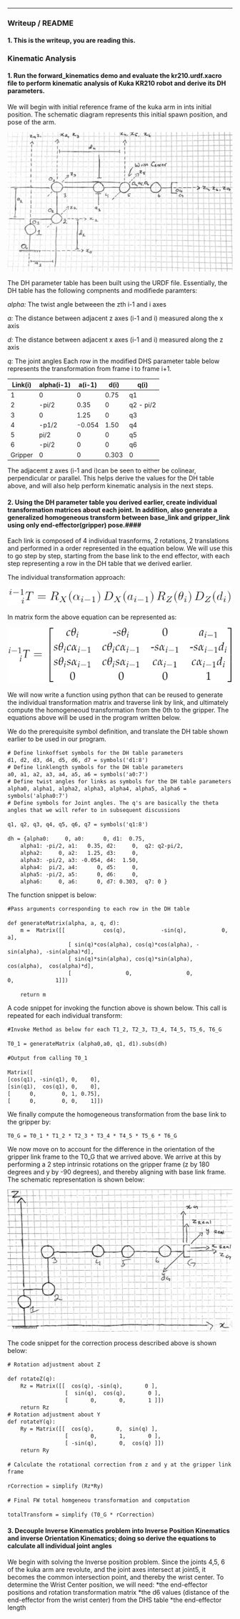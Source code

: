 ---
[//]: # (Image References)

[image1]: ./misc_images/misc4.png
[image2]: ./misc_images/eq1.png
[image3]: ./misc_images/eq2.png
[image4]: ./misc_images/image1.png
[image5]: ./misc_images/rot.png

### Writeup / README


#### 1. This is the writeup, you are reading this.
### Kinematic Analysis

#### 1. Run the forward_kinematics demo and evaluate the kr210.urdf.xacro file to perform kinematic analysis of Kuka KR210 robot and derive its DH parameters.

We will begin with initial reference frame of the kuka arm in ints initial position. The schematic diagram represents this initial spawn position, and pose of the arm.

![alt_text][image4]

The DH parameter table has been built using the URDF file. Essentially, the DH table has the following compnents and modifiede paramters:

*alpha:* The twist angle betweeen the zth i-1 and i axes

*a:* The distance between adjacent z axes (i-1 and i) measured along the x axis

*d:* The distance between adjacent x axes (i-1 and i) measured along the z axis

*q:* The joint angles
Each row in the modified DHS parameter table below represents the transformation from frame i to frame i+1.

Link(i) | alpha(i-1) | a(i-1) | d(i) | q(i) 
--- | --- | --- | --- | ---
1 | 0 | 0 | 0.75 | q1               
2 | -pi/2 | 0.35 | 0 | q2 - pi/2
3 | 0 | 1.25 | 0 | q3
4 | -p1/2 | -0.054 | 1.50 | q4
5 | pi/2 | 0 | 0 | q5
6 | -pi/2 | 0 | 0 | q6
Gripper | 0 | 0 | 0.303 | 0

The adjacemt z axes (i-1 and i)can be seen to either be colinear, perpendicular or parallel. This helps derive the values for the DH table above, and will also help perform kinematic analysis in the next steps.

#### 2. Using the DH parameter table you derived earlier, create individual transformation matrices about each joint. In addition, also generate a generalized homogeneous transform between base_link and gripper_link using only end-effector(gripper) pose.####

Each link is composed of 4 individual trasnforms, 2 rotations, 2 translations and performed in a order represented in the equation below. We will use this to go step by step, starting from the base link to the end effector, with each step representing a row in the DH table that we derived earlier.

The individual transformation approach:

![alt_text][image3]

In matrix form the above equation can be represented as:

![alt_text][image2]

We will now write a function using python that can be reused to generate the individual transformation matrix and traverse link by link, and ultimately compute the homogeneoud transformation from the 0th to the gripper. The equations above will be used in the program written below.

We do the prerequisite symbol definition, and translate the DH table shown earlier to be used in our program.

```
# Define linkoffset symbols for the DH table parameters 
d1, d2, d3, d4, d5, d6, d7 = symbols('d1:8')
# Define linklength symbols for the DH table parameters 
a0, a1, a2, a3, a4, a5, a6 = symbols('a0:7')
# Define twist angles for links as symbols for the DH table parameters 
alpha0, alpha1, alpha2, alpha3, alpha4, alpha5, alpha6 = symbols('alpha0:7')
# Define symbols for Joint angles. The q's are basically the theta angles that we will refer to in subsequent discussions

q1, q2, q3, q4, q5, q6, q7 = symbols('q1:8')

dh = {alpha0:     0, a0:      0, d1:  0.75,
    alpha1: -pi/2, a1:   0.35, d2:     0,  q2: q2-pi/2,
    alpha2:     0, a2:   1.25, d3:     0,
    alpha3: -pi/2, a3: -0.054, d4:  1.50,
    alpha4:  pi/2, a4:      0, d5:     0,
    alpha5: -pi/2, a5:      0, d6:     0,
    alpha6:     0, a6:      0, d7: 0.303,  q7: 0 }
```
The function snippet is below:
```
#Pass arguments corresponding to each row in the DH table

def generateMatrix(alpha, a, q, d):
    m =  Matrix([[            cos(q),           -sin(q),           0,             a],
                   [ sin(q)*cos(alpha), cos(q)*cos(alpha), -sin(alpha), -sin(alpha)*d],
                   [ sin(q)*sin(alpha), cos(q)*sin(alpha),  cos(alpha),  cos(alpha)*d],
                   [                 0,                 0,           0,             1]])

    return m
```

A code snippet for invoking the function above is shown below. This call is repeated for each individual transform:

```
#Invoke Method as below for each T1_2, T2_3, T3_4, T4_5, T5_6, T6_G

T0_1 = generateMatrix (alpha0,a0, q1, d1).subs(dh)

#Output from calling T0_1

Matrix([
[cos(q1), -sin(q1), 0,    0],
[sin(q1),  cos(q1), 0,    0],
[      0,        0, 1, 0.75],
[      0,        0, 0,    1]])

```
We finally compute the homogeneous transformation from the base link to the gripper by:
```
T0_G = T0_1 * T1_2 * T2_3 * T3_4 * T4_5 * T5_6 * T6_G
```
We now move on to account for the difference in the orientation of the gripper link frame to the T0_G that we arrived above. We arrive at this by performing a 2 step intrinsic rotations on the gripper frame (z by 180 degrees and y by -90 degrees), and thereby aligning with base link frame. The schematic representation is shown below:

![alt_text][image5]

The code snippet for the correction process described above is shown below:
```
# Rotation adjustment about Z

def rotateZ(q):
    Rz = Matrix([[  cos(q), -sin(q),       0 ],
                  [  sin(q),  cos(q),       0 ],
                  [       0,       0,       1 ]])
    return Rz
# Rotation adjustment about Y
def rotateY(q):
    Ry = Matrix([[  cos(q),       0,  sin(q) ],
                  [       0,       1,       0 ],
                  [ -sin(q),       0,  cos(q) ]])
    return Ry

# Calculate the rotational correction from z and y at the gripper link frame

rCorrection = simplify (Rz*Ry)

# Final FW total homgeneou transformation and computation

totalTransform = simplify (T0_G * rCorrection)

```

#### 3. Decouple Inverse Kinematics problem into Inverse Position Kinematics and inverse Orientation Kinematics; doing so derive the equations to calculate all individual joint angles

We  begin with solving the Inverse position problem. Since the joints 4,5, 6 of the kuka arm are revolute, and the joint axes intersect at joint5, it becomes the common intersection point, and thereby the wrist center.
To determine the Wrist Center position, we will need:
*the end-effector positions and rotation transformation matrix
*the d6 values (distance of the end-effector from the wrist center) from the DHS table
*the end-effector length

